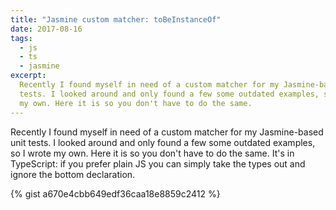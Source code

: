 ```yaml
---
title: "Jasmine custom matcher: toBeInstanceOf"
date: 2017-08-16
tags:
  - js
  - ts
  - jasmine
excerpt:
  Recently I found myself in need of a custom matcher for my Jasmine-based unit
  tests. I looked around and only found a few some outdated examples, so I wrote
  my own. Here it is so you don't have to do the same.
---
```


Recently I found myself in need of a custom matcher for my Jasmine-based unit
tests. I looked around and only found a few some outdated examples, so I wrote
my own. Here it is so you don't have to do the same. It's in TypeScript: if you
prefer plain JS you can simply take the types out and ignore the bottom
declaration.

{% gist a670e4cbb649edf36caa18e8859c2412 %}
